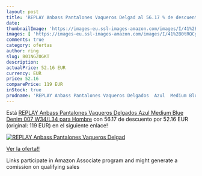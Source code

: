 ```yaml
---
layout: post
title: 'REPLAY Anbass Pantalones Vaqueros Delgad al 56.17 % de descuento'
date: 
thumbnailImage: 'https://images-eu.ssl-images-amazon.com/images/I/41%2B0tRQCgWL._SL200_.jpg'
images: [ 'https://images-eu.ssl-images-amazon.com/images/I/41%2B0tRQCgWL._SL200_.jpg' ]
comments: true
category: ofertas
author: ring
slug: B01NGZ0GKT
description:
actualPrice: 52.16 EUR
currency: EUR
price: 52.16
comparePrice: 119 EUR
inStock: true
prodname: 'REPLAY Anbass Pantalones Vaqueros Delgados  Azul  Medium Blue Denim 007   W34/L34 para Hombre'
---
```


Está [REPLAY Anbass Pantalones Vaqueros Delgados  Azul  Medium Blue Denim 007   W34/L34 para Hombre](https://www.amazon.es/dp/B01NGZ0GKT/?tag=tolees-21) con 56.17 de descuento por 52.16 EUR (original: 119 EUR) en el siguiente enlace!

[![REPLAY Anbass Pantalones Vaqueros Delgad](https://images-eu.ssl-images-amazon.com/images/I/41%2B0tRQCgWL._SL200_.jpg)](https://www.amazon.es/dp/B01NGZ0GKT/?tag=tolees-21)

[Ver la oferta!!](https://www.amazon.es/dp/B01NGZ0GKT/?tag=tolees-21)

Links participate in Amazon Associate program and might generate a comission on qualifying sales


